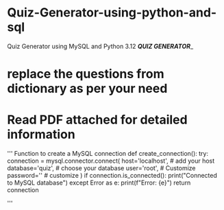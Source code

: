 # Quiz-Generator-using-python-and-sql
Quiz Generator using MySQL and Python 3.12
___________QUIZ GENERATOR____________
# replace the questions from dictionary as per your need
# Read PDF attached for detailed information

'''
 Function to create a MySQL connection
def create_connection():
    try:
        connection = mysql.connector.connect(
            host='localhost', # add your host
            database='quiz',  # choose your database
            user='root',      # Customize
            password=''	      # customize
        )
        if connection.is_connected():
            print("Connected to MySQL database")
    except Error as e:
        print(f"Error: {e}")
    return connection

'''
